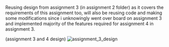 Reusing design from assignment 3 (in assignment 2 folder) as it covers the requirements of this assignment too, will also be reusing code and making some modifications since i unknowingly went over board on assignment 3 and implemented majority of the features required for assignment 4 in assignment 3.


(assignment 3 and 4 design)
![assignment_3_design](https://user-images.githubusercontent.com/97048406/151496745-95331a68-a152-424e-8410-a79d027758bf.jpg)
